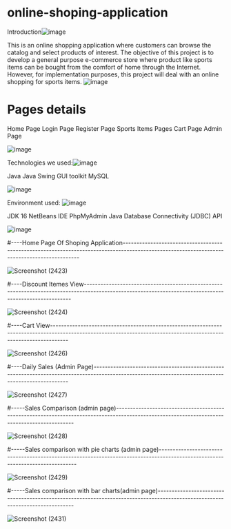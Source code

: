 # online-shoping-application

Introduction![image](https://user-images.githubusercontent.com/73273550/155847528-1a7ee5c6-c716-4f16-a19c-e1940f4e1e12.png)

This is an online shopping application where customers can browse the catalog and select products of interest. 
The objective of this project is to develop a general purpose e-commerce store where product like sports items can be bought from the comfort of home through the Internet. However, for implementation purposes, this project will deal with an online shopping for sports items. 
![image](https://user-images.githubusercontent.com/73273550/155847563-95121392-86b1-4680-8ee8-aa6144910f10.png)

# Pages details
Home Page
Login Page
Register Page
Sports Items Pages
Cart Page
Admin Page

![image](https://user-images.githubusercontent.com/73273550/155847585-3b903c4d-98e2-4cee-bf83-ec84392fe28d.png)

Technologies we used:![image](https://user-images.githubusercontent.com/73273550/155847603-9bb950ba-df5a-497f-90b8-b48273840472.png)

Java
Java Swing GUI  toolkit
MySQL

![image](https://user-images.githubusercontent.com/73273550/155847611-5a45ece6-7491-4548-acfc-c85ab077d96d.png)

Environment used:
![image](https://user-images.githubusercontent.com/73273550/155847619-06c4aa7d-345a-4236-9b91-3ec7fb1cc41c.png)


JDK 16
NetBeans IDE
PhpMyAdmin
Java Database Connectivity (JDBC) API

![image](https://user-images.githubusercontent.com/73273550/155847630-b8a437d9-9a80-42e7-a5ea-2eb37c751208.png)


#----Home Page Of Shoping Application--------------------------------------------------------------------------------------------------------------------------------------------

![Screenshot (2423)](https://user-images.githubusercontent.com/73273550/155847842-2e8203a5-3b99-4f7d-aa99-b96289356d54.png)

#----Discount Itemes View-------------------------------------------------------------------------------------------------------------------------------------------------------

![Screenshot (2424)](https://user-images.githubusercontent.com/73273550/155847893-70e83d6b-926a-4b22-86af-0664443df7d4.png)

#----Cart View------------------------------------------------------------------------------------------------------------------------------------------------------------------

![Screenshot (2426)](https://user-images.githubusercontent.com/73273550/155847958-7e5af1a4-198a-4787-b017-0c5bc3c7641b.png)

#----Daily Sales (Admin Page)---------------------------------------------------------------------------------------------------------------------------------------------------

![Screenshot (2427)](https://user-images.githubusercontent.com/73273550/155847977-e6ae66a7-41f2-4afc-af8f-9c5f5de2dbc1.png)

#-----Sales Comparison (admin page)---------------------------------------------------------------------------------------------------------------------------------------------

![Screenshot (2428)](https://user-images.githubusercontent.com/73273550/155847992-b44a5c8a-760a-427b-8fac-e89c2fd93221.png)

#-----Sales comparison with pie charts (admin page)------------------------------------------------------------------------------------------------------------------------------

![Screenshot (2429)](https://user-images.githubusercontent.com/73273550/155848012-86ff0dbd-9756-4cb7-a46b-a0d894105784.png)

#-----Sales comparison with bar charts(admin page)------------------------------------------------------------------------------------------------------------------------------

![Screenshot (2431)](https://user-images.githubusercontent.com/73273550/155848028-d067e771-633e-4e0b-b84b-f78dbfb0328c.png)





